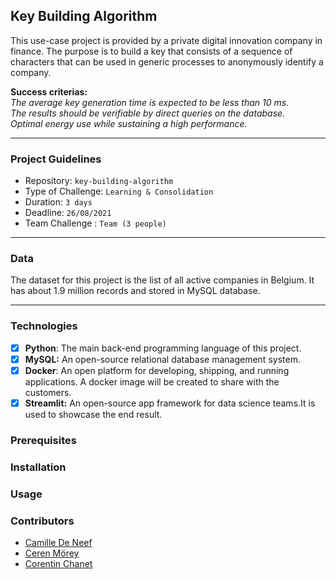 ## Key Building Algorithm

This use-case project is provided by a private digital innovation company in finance. The purpose is to build a key that consists of a sequence of characters that can be used in generic processes to anonymously identify a company.

**Success criterias:**  
*The average key generation time is expected to be less than 10 ms.* <br>
*The results should be verifiable by direct queries on the database.* <br>
*Optimal energy use while sustaining a high performance.*

----------
### Project Guidelines
- Repository: `key-building-algorithm`
- Type of Challenge: `Learning & Consolidation `
- Duration: `3 days`
- Deadline: `26/08/2021`
- Team Challenge : `Team (3 people)`
-------
### Data

The dataset for this project is the list of all active companies in Belgium. It has about 1.9 million records and stored in MySQL database.

--------
### Technologies

- [x] **Python**: The main back-end programming language of this project.
- [X] **MySQL:** An open-source relational database management system.
- [x] **Docker**: An open platform for developing, shipping, and running applications. A docker image will be created to share with the customers.
- [X] **Streamlit:** An open-source app framework for data science teams.It is used to showcase the end result.

### Prerequisites

### Installation

### Usage

### Contributors
- [Camille De Neef](https://github.com/kaygu)
- [Ceren Mörey](https://github.com/c-morey) 
- [Corentin Chanet](https://github.com/CorentinChanet)



